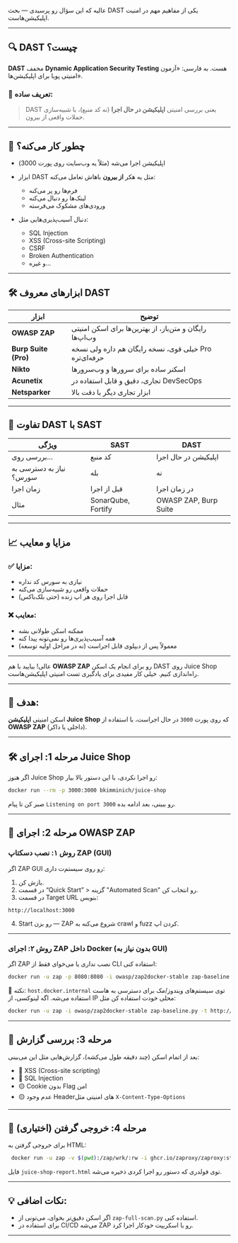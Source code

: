 عالیه که این سؤال رو پرسیدی — بحث DAST یکی از مفاهیم مهم در امنیت اپلیکیشن‌هاست.

---

## 🔍 DAST چیست؟

**DAST** مخفف **Dynamic Application Security Testing** هست.
به فارسی: «آزمون امنیتی پویا برای اپلیکیشن‌ها».

### 📌 تعریف ساده:

> DAST یعنی بررسی امنیتی **اپلیکیشن در حال اجرا** (نه کد منبع)، با شبیه‌سازی حملات واقعی از بیرون.

---

## 🧠 چطور کار می‌کنه؟

* اپلیکیشن اجرا می‌شه (مثلاً یه وب‌سایت روی پورت 3000)
* ابزار DAST مثل یه هکر **از بیرون** باهاش تعامل می‌کنه:

  * فرم‌ها رو پر می‌کنه
  * لینک‌ها رو دنبال می‌کنه
  * ورودی‌های مشکوک می‌فرسته
* دنبال آسیب‌پذیری‌هایی مثل:

  * SQL Injection
  * XSS (Cross-site Scripting)
  * CSRF
  * Broken Authentication
  * و غیره...

---

## 🛠️ ابزارهای معروف DAST

| ابزار                | توضیح                                                    |
| -------------------- | -------------------------------------------------------- |
| **OWASP ZAP**        | رایگان و متن‌باز، از بهترین‌ها برای اسکن امنیتی وب‌اپ‌ها |
| **Burp Suite (Pro)** | خیلی قوی، نسخه رایگان هم داره ولی نسخه Pro حرفه‌ای‌تره   |
| **Nikto**            | اسکنر ساده برای سرورها و وب‌سرورها                       |
| **Acunetix**         | تجاری، دقیق و قابل استفاده در DevSecOps                  |
| **Netsparker**       | ابزار تجاری دیگر با دقت بالا                             |

---

## 🔬 تفاوت DAST با SAST

| ویژگی                   | SAST               | DAST                  |
| ----------------------- | ------------------ | --------------------- |
| بررسی روی...            | کد منبع            | اپلیکیشن در حال اجرا  |
| نیاز به دسترسی به سورس؟ | بله                | نه                    |
| زمان اجرا               | قبل از اجرا        | در زمان اجرا          |
| مثال                    | SonarQube, Fortify | OWASP ZAP, Burp Suite |

---

## 📈 مزایا و معایب

### ✅ مزایا:

* نیازی به سورس کد نداره
* حملات واقعی رو شبیه‌سازی می‌کنه
* قابل اجرا روی هر اپ زنده (حتی بلک‌باکس)

### ❌ معایب:

* ممکنه اسکن طولانی بشه
* همه آسیب‌پذیری‌ها رو نمی‌تونه پیدا کنه
* معمولاً پس از دیپلوی قابل اجراست (نه در مراحل اولیه توسعه)

---



عالی! بیایید با هم **OWASP ZAP** رو برای انجام یک اسکن DAST روی Juice Shop راه‌اندازی کنیم. خیلی کار مفیدی برای یادگیری تست امنیتی اپلیکیشن‌هاست.

---

## 🎯 هدف:

اسکن امنیتی **اپلیکیشن Juice Shop** که روی پورت `3000` در حال اجراست، با استفاده از **OWASP ZAP** (داخلی یا داکر).

---

## 🛠️ مرحله 1: اجرای Juice Shop

اگر هنوز Juice Shop رو اجرا نکردی، با این دستور بالا بیار:

```bash
docker run --rm -p 3000:3000 bkimminich/juice-shop
```

صبر کن تا پیام `Listening on port 3000` رو ببینی، بعد ادامه بده.

---

## 🧪 مرحله 2: اجرای OWASP ZAP

### روش ۱: نصب دسکتاپ ZAP (GUI)

اگر ZAP GUI رو روی سیستم‌ت داری:

1. بازش کن.
2. در قسمت “Quick Start” > گزینه "Automated Scan" رو انتخاب کن.
3. در قسمت Target URL بنویس:

```
http://localhost:3000
```

4. Start رو بزن — ZAP شروع می‌کنه به crawl و fuzz کردن اپ.

---

### روش ۲: اجرای ZAP داخل Docker (بدون نیاز به GUI)

اگر ZAP نصب نداری یا می‌خوای فقط از CLI استفاده کنی:

```bash
docker run -u zap -p 8080:8080 -i owasp/zap2docker-stable zap-baseline.py -t http://host.docker.internal:3000
```

📌 نکته: `host.docker.internal` توی سیستم‌های ویندوز/مک برای دسترسی به هاست استفاده می‌شه. اگه لینوکسی، از IP محلی خودت استفاده کن مثل:

```bash
docker run -u zap -i owasp/zap2docker-stable zap-baseline.py -t http://192.168.1.100:3000
```

---

## 📝 مرحله 3: بررسی گزارش

بعد از اتمام اسکن (چند دقیقه طول می‌کشه)، گزارش‌هایی مثل این می‌بینی:

* 🔴 XSS (Cross-site scripting)
* 🔴 SQL Injection
* 🟡 Cookie بدون Flag امن
* 🟡 عدم وجود Headerهای امنیتی مثل `X-Content-Type-Options`

---

## 🧾 مرحله 4: خروجی گرفتن (اختیاری)

برای خروجی گرفتن به HTML:

```bash
 docker run -u zap -v $(pwd):/zap/wrk/:rw -i ghcr.io/zaproxy/zaproxy:stable  zap-baseline.py -t http://192.168.72.60:3000 -r juice-shop-report.html
```

فایل `juice-shop-report.html` توی فولدری که دستور رو اجرا کردی ذخیره می‌شه.

---

## 💡 نکات اضافی:

* اگر اسکن دقیق‌تر بخوای، می‌تونی از `zap-full-scan.py` استفاده کنی.
* برای استفاده در CI/CD می‌شه ZAP رو با اسکریپت خودکار اجرا کرد.

---
